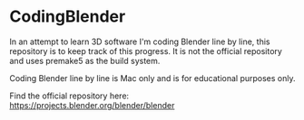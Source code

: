 # CodingBlender
In an attempt to learn 3D software I'm coding Blender line by line, this repository is to keep track of this progress. It is not the official repository and uses premake5 as the build system.

Coding Blender line by line is Mac only and is for educational purposes only.

Find the official repository here:
https://projects.blender.org/blender/blender
